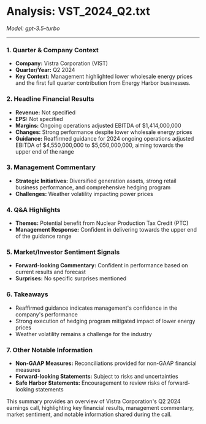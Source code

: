 # Analysis: VST_2024_Q2.txt

*Model: gpt-3.5-turbo*

---

### 1. Quarter & Company Context
- **Company:** Vistra Corporation (VIST)
- **Quarter/Year:** Q2 2024
- **Key Context:** Management highlighted lower wholesale energy prices and the first full quarter contribution from Energy Harbor businesses.

### 2. Headline Financial Results
- **Revenue:** Not specified
- **EPS:** Not specified
- **Margins:** Ongoing operations adjusted EBITDA of $1,414,000,000
- **Changes:** Strong performance despite lower wholesale energy prices
- **Guidance:** Reaffirmed guidance for 2024 ongoing operations adjusted EBITDA of $4,550,000,000 to $5,050,000,000, aiming towards the upper end of the range

### 3. Management Commentary
- **Strategic Initiatives:** Diversified generation assets, strong retail business performance, and comprehensive hedging program
- **Challenges:** Weather volatility impacting power prices

### 4. Q&A Highlights
- **Themes:** Potential benefit from Nuclear Production Tax Credit (PTC)
- **Management Response:** Confident in delivering towards the upper end of the guidance range

### 5. Market/Investor Sentiment Signals
- **Forward-looking Commentary:** Confident in performance based on current results and forecast
- **Surprises:** No specific surprises mentioned

### 6. Takeaways
- Reaffirmed guidance indicates management's confidence in the company's performance
- Strong execution of hedging program mitigated impact of lower energy prices
- Weather volatility remains a challenge for the industry

### 7. Other Notable Information
- **Non-GAAP Measures:** Reconciliations provided for non-GAAP financial measures
- **Forward-looking Statements:** Subject to risks and uncertainties
- **Safe Harbor Statements:** Encouragement to review risks of forward-looking statements

This summary provides an overview of Vistra Corporation's Q2 2024 earnings call, highlighting key financial results, management commentary, market sentiment, and notable information shared during the call.